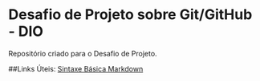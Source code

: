 # Desafio de Projeto sobre Git/GitHub - DIO

Repositório criado para o Desafio de Projeto.

##Links Úteis:
[Sintaxe Básica Markdown](https://www.markdownguide.org/)
